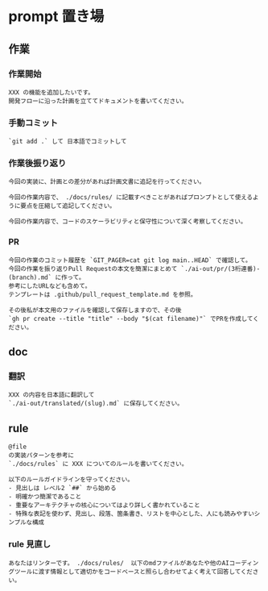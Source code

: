 # prompt 置き場

## 作業

### 作業開始

```
XXX の機能を追加したいです。
開発フローに沿った計画を立ててドキュメントを書いてください。
```

### 手動コミット

```
`git add .` して 日本語でコミットして
```

### 作業後振り返り

```
今回の実装に、計画との差分があれば計画文書に追記を行ってください。
```

```
今回の作業内容で、 ./docs/rules/ に記載すべきことがあればプロンプトとして使えるように要点を圧縮して追記してください。
```

```
今回の作業内容で、コードのスケーラビリティと保守性について深く考察してください。
```

### PR

```
今回の作業のコミット履歴を `GIT_PAGER=cat git log main..HEAD` で確認して。
今回の作業を振り返りPull Requestの本文を簡潔にまとめて `./ai-out/pr/(3桁連番)-(branch).md` に作って。
参考にしたURLなども含めて。
テンプレートは .github/pull_request_template.md を参照。

その後私が本文用のファイルを確認して保存しますので、その後
`gh pr create --title "title" --body "$(cat filename)"` でPRを作成してください。
```

## doc

### 翻訳

```
XXX の内容を日本語に翻訳して
`./ai-out/translated/(slug).md` に保存してください。
```

## rule

```
@file
の実装パターンを参考に
`./docs/rules` に XXX についてのルールを書いてください。

以下のルールガイドラインを守ってください。
- 見出しは レベル2 `##` から始める
- 明確かつ簡潔であること
- 重要なアーキテクチャの核心についてはより詳しく書かれていること
- 特殊な表記を使わず、見出し、段落、箇条書き、リストを中心とした、人にも読みやすいシンプルな構成
```

### rule 見直し

```
あなたはリンターです。 ./docs/rules/  以下のmdファイルがあなたや他のAIコーディングツールに渡す情報として適切かをコードベースと照らし合わせてよく考えて回答してください。
```
